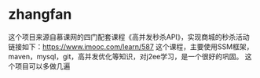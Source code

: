 # zhangfan
这个项目来源自慕课网的四门配套课程《高并发秒杀API》，实现商城的秒杀活动
链接如下：https://www.imooc.com/learn/587
这个课程，主要使用SSM框架，maven，mysql，git，高并发优化等知识，对j2ee学习，是一个很好的巩固。
这个项目可以多做几遍
